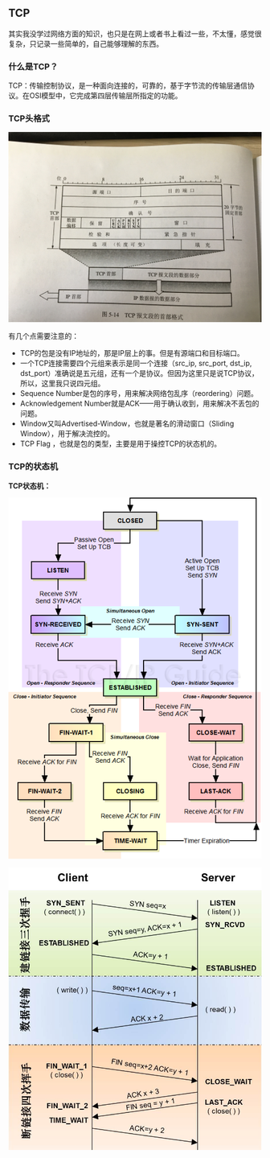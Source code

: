 ## TCP
其实我没学过网络方面的知识，也只是在网上或者书上看过一些，不太懂，感觉很复杂，只记录一些简单的，自己能够理解的东西。
### 什么是TCP？
TCP：传输控制协议，是一种面向连接的，可靠的，基于字节流的传输层通信协议。在OSI模型中，它完成第四层传输层所指定的功能。
### TCP头格式
![tcp-header](https://github.com/andyChenAn/node-learn/raw/master/网络/image/tcp-header.jpg)

有几个点需要注意的：
- TCP的包是没有IP地址的，那是IP层上的事。但是有源端口和目标端口。
- 一个TCP连接需要四个元组来表示是同一个连接（src_ip, src_port, dst_ip, dst_port）准确说是五元组，还有一个是协议。但因为这里只是说TCP协议，所以，这里我只说四元组。
- Sequence Number是包的序号，用来解决网络包乱序（reordering）问题。
- Acknowledgement Number就是ACK——用于确认收到，用来解决不丢包的问题。
- Window又叫Advertised-Window，也就是著名的滑动窗口（Sliding Window），用于解决流控的。
- TCP Flag ，也就是包的类型，主要是用于操控TCP的状态机的。

### TCP的状态机
**TCP状态机：**

![TCP状态机](https://github.com/andyChenAn/node-learn/raw/master/网络/image/status.png)

![TCP连接](https://github.com/andyChenAn/node-learn/raw/master/网络/image/tcp_open_close.jpg)
